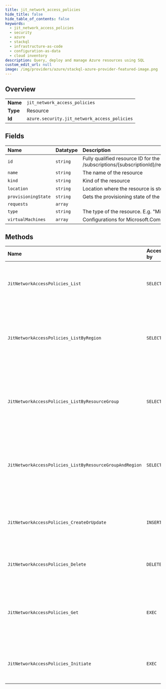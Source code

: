 ```yaml
---
title: jit_network_access_policies
hide_title: false
hide_table_of_contents: false
keywords:
  - jit_network_access_policies
  - security
  - azure    
  - stackql
  - infrastructure-as-code
  - configuration-as-data
  - cloud inventory
description: Query, deploy and manage Azure resources using SQL
custom_edit_url: null
image: /img/providers/azure/stackql-azure-provider-featured-image.png
---
```

  
    

## Overview
<table><tbody>
<tr><td><b>Name</b></td><td><code>jit_network_access_policies</code></td></tr>
<tr><td><b>Type</b></td><td>Resource</td></tr>
<tr><td><b>Id</b></td><td><code>azure.security.jit_network_access_policies</code></td></tr>
</tbody></table>

## Fields
| Name | Datatype | Description |
|:-----|:---------|:------------|
| `id` | `string` | Fully qualified resource ID for the resource. Ex - /subscriptions/{subscriptionId}/resourceGroups/{resourceGroupName}/providers/{resourceProviderNamespace}/{resourceType}/{resourceName} |
| `name` | `string` | The name of the resource |
| `kind` | `string` | Kind of the resource |
| `location` | `string` | Location where the resource is stored |
| `provisioningState` | `string` | Gets the provisioning state of the Just-in-Time policy. |
| `requests` | `array` |  |
| `type` | `string` | The type of the resource. E.g. "Microsoft.Compute/virtualMachines" or "Microsoft.Storage/storageAccounts" |
| `virtualMachines` | `array` | Configurations for Microsoft.Compute/virtualMachines resource type. |
## Methods
| Name | Accessible by | Required Params | Description |
|:-----|:--------------|:----------------|:------------|
| `JitNetworkAccessPolicies_List` | `SELECT` | `api-version, subscriptionId` | Policies for protecting resources using Just-in-Time access control. |
| `JitNetworkAccessPolicies_ListByRegion` | `SELECT` | `api-version, ascLocation, subscriptionId` | Policies for protecting resources using Just-in-Time access control for the subscription, location |
| `JitNetworkAccessPolicies_ListByResourceGroup` | `SELECT` | `api-version, resourceGroupName, subscriptionId` | Policies for protecting resources using Just-in-Time access control for the subscription, location |
| `JitNetworkAccessPolicies_ListByResourceGroupAndRegion` | `SELECT` | `api-version, ascLocation, resourceGroupName, subscriptionId` | Policies for protecting resources using Just-in-Time access control for the subscription, location |
| `JitNetworkAccessPolicies_CreateOrUpdate` | `INSERT` | `api-version, ascLocation, jitNetworkAccessPolicyName, resourceGroupName, subscriptionId` | Create a policy for protecting resources using Just-in-Time access control |
| `JitNetworkAccessPolicies_Delete` | `DELETE` | `api-version, ascLocation, jitNetworkAccessPolicyName, resourceGroupName, subscriptionId` | Delete a Just-in-Time access control policy. |
| `JitNetworkAccessPolicies_Get` | `EXEC` | `api-version, ascLocation, jitNetworkAccessPolicyName, resourceGroupName, subscriptionId` | Policies for protecting resources using Just-in-Time access control for the subscription, location |
| `JitNetworkAccessPolicies_Initiate` | `EXEC` | `api-version, ascLocation, jitNetworkAccessPolicyInitiateType, jitNetworkAccessPolicyName, resourceGroupName, subscriptionId, data__virtualMachines` | Initiate a JIT access from a specific Just-in-Time policy configuration. |
